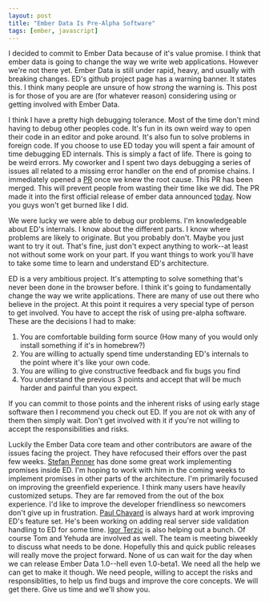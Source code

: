 ```yaml
---
layout: post
title: "Ember Data Is Pre-Alpha Software"
tags: [ember, javascript]
---
```


I decided to commit to Ember Data because of it's value
promise. I think that ember data is going to change the way we write
web applications. However we're not there yet. Ember Data is still
under rapid, heavy, and usually with breaking changes. ED's github
project page has a warning banner. It states this. I think many people
are unsure of how _strong_ the warning is. This post is for those of
you are are (for whatever reason) considering using or getting
involved with Ember Data.

I think I have a pretty high debugging tolerance. Most of the time
don't mind having to debug other peoples code. It's fun in its own
weird way to open their code in an editor and poke around. It's also
fun to solve problems in foreign code. If you choose to use ED today
you will spent a fair amount of time debugging ED internals. This is
simply a fact of life. There is going to be weird errors. My coworker
and I spent two days debugging a series of issues all related to a
missing error handler on the end of promise chains. I immediately
opened a [PR](https://github.com/emberjs/data/pull/995) once we knew
the root cause. This PR has been merged. This will prevent people from
wasting their time like we did. The PR made it into the first official
release of ember data announced [today](http://emberjs.com/blog/2013/05/28/ember-data-0-13.html).
Now you guys won't get burned like I did.

We were lucky we were able to debug our problems. I'm knowledgeable
about ED's internals. I know about the different parts. I know where
problems are likely to originate. But you probably don't. Maybe you
just want to try it out. That's fine, just don't expect anything to
work--at least not without some work on your part. If you want things
to work you'll have to take some time to learn and understand ED's
architecture. 

ED is a very ambitious project. It's attempting to solve something
that's never been done in the browser before. I think it's going to
fundamentally change the way we write applications. There are many of
use out there who believe in the project. At this point it requires a
very special type of person to get involved. You have to accept the
risk of using pre-alpha software. These are the decisions I had to
make:

1. You are comfortable building form source (How many of you would only
   install something if it's in homebrew?)
2. You are willing to actually spend time understanding ED's internals
   to the point where it's like your own code.
3. You are willing to give constructive feedback and fix bugs you find
4. You understand the previous 3 points and accept that will be much
   harder and painful than you expect.

If you can commit to those points and the inherent risks of using
early stage software then I recommend you check out ED.  If you are
not ok with any of them then simply wait. Don't get involved with it
if you're not willing to accept the responsibilities and risks.

Luckily the Ember Data core team and other contributors are aware of
the issues facing the project. They have refocused their effors over
the past few weeks. [Stefan Penner](https://github.com/stefanpenner/)
has done some great work implementing promises inside ED. I'm hoping
to work with him in the coming weeks to implement promises in other
parts of the architecture. I'm primarily focused on improving the
greenfield experience. I think many users have heavily customized
setups. They are far removed from the out of the box experience. I'd
like to improve the developer friendliness so newcomers don't give up
in frustration. [Paul Chavard](https://github.com/tchak) is always
hard at work improving ED's feature set. He's been working on adding
real server side validation handling to ED for some time. [Igor
Terzic](https://github.com/igorT) is also helping out a bunch. Of
course Tom and Yehuda are involved as well. The team is meeting
biweekly to discuss what needs to be done. Hopefully this and quick
public releases will really move the project forward. None of us can
wait for the day when we can release Ember Data 1.0--hell even
1.0-beta1. We need all the help we can get to make it though. We need
people, willing to accept the risks and responsiblities, to help us
find bugs and improve the core concepts. We will get there. Give us
time and we'll show you.

